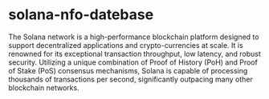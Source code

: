 # solana-nfo-datebase

The Solana network is a high-performance blockchain platform designed to support decentralized applications and crypto-currencies at scale. It is renowned for its exceptional transaction throughput, low latency, and robust security. Utilizing a unique combination of Proof of History (PoH) and Proof of Stake (PoS) consensus mechanisms, Solana is capable of processing thousands of transactions per second, significantly outpacing many other blockchain networks.
